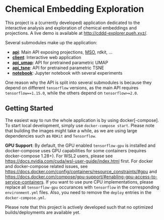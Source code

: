 # Chemical Embedding Exploration

This project is a (currently developed) application dedicated to the interactive analysis and exploration of chemical embeddings and projections. A live demo is available at http://cddd-explorer.pueh.xyz/. 

Several submodules make up the application:
* <a href="api/README.md"><b>api</b></a>: Main API exposing projections, <a target="_blank" href="https://github.com/jrwnter/mso">MSO</a>, rdkit, ...
* <a href="client/README.md"><b>client</b></a>: Interactive web application
* <a href="api_umap/README.md"><b>api_umap</b></a>: API for pretrained parametric UMAP
* <a href="api_tsne/README.md"><b>api_tsne</b></a>: API for pretrained parametric TSNE
* <a href="notebook/README.md"><b>notebook</b></a>: Jupyter notebook with several experiments

One reason why the API is split into several submodules is because they depend on different `tensorflow` versions, as the main API requires `tensorflow==1.15.0`, while the others depend on `tensorflow>=2.0`.

## Getting Started

The easiest way to run the whole application is by using docker[-compose]. To start local development, simply use `docker-compose start`. Please note that building the images might take a while, as we are using large dependencies such as `RDKit` and `Tensorflow`.

**GPU Support**: By default, the GPU enabled `tensorflow-gpu` is installed and docker-compose uses GPU capabilities for some containers (requires docker-compose 1.28+). For WSL2 users, please see https://docs.nvidia.com/cuda/wsl-user-guide/index.html first. For docker and docker-compose related issues, see https://docs.docker.com/config/containers/resource_constraints/#gpu and https://docs.docker.com/compose/gpu-support/#enabling-gpu-access-to-service-containers. 
If you want to use pure CPU implementations, please replace all `tensorflow-gpu` occurances with `tensorflow` in the corresponding `environment.yml` files. 
Also, you need to remove the `deploy` entries in the `docker-compose.yml`.

Please note that this project is actively developed such that no optimized builds/deployments are available yet.
